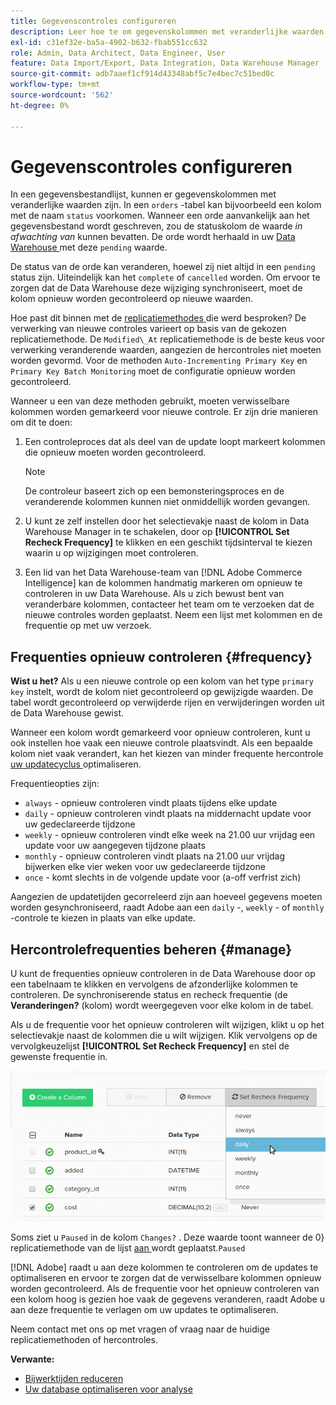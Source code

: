 ```yaml
---
title: Gegevenscontroles configureren
description: Leer hoe te om gegevenskolommen met veranderlijke waarden te vormen.
exl-id: c31ef32e-ba5a-4902-b632-fbab551cc632
role: Admin, Data Architect, Data Engineer, User
feature: Data Import/Export, Data Integration, Data Warehouse Manager
source-git-commit: adb7aaef1cf914d43348abf5c7e4bec7c51bed0c
workflow-type: tm+mt
source-wordcount: '562'
ht-degree: 0%

---
```


# Gegevenscontroles configureren

In een gegevensbestandlijst, kunnen er gegevenskolommen met veranderlijke waarden zijn. In een `orders` -tabel kan bijvoorbeeld een kolom met de naam `status` voorkomen. Wanneer een orde aanvankelijk aan het gegevensbestand wordt geschreven, zou de statuskolom de waarde _in afwachting van_ kunnen bevatten. De orde wordt herhaald in uw [ Data Warehouse ](../data-warehouse-mgr/tour-dwm.md) met deze `pending` waarde.

De status van de orde kan veranderen, hoewel zij niet altijd in een `pending` status zijn. Uiteindelijk kan het `complete` of `cancelled` worden. Om ervoor te zorgen dat de Data Warehouse deze wijziging synchroniseert, moet de kolom opnieuw worden gecontroleerd op nieuwe waarden.

Hoe past dit binnen met de [ replicatiemethodes ](../data-warehouse-mgr/cfg-replication-methods.md) die werd besproken? De verwerking van nieuwe controles varieert op basis van de gekozen replicatiemethode. De `Modified\_At` replicatiemethode is de beste keus voor verwerking veranderende waarden, aangezien de hercontroles niet moeten worden gevormd. Voor de methoden `Auto-Incrementing Primary Key` en `Primary Key Batch Monitoring` moet de configuratie opnieuw worden gecontroleerd.

Wanneer u een van deze methoden gebruikt, moeten verwisselbare kolommen worden gemarkeerd voor nieuwe controle. Er zijn drie manieren om dit te doen:

1. Een controleproces dat als deel van de update loopt markeert kolommen die opnieuw moeten worden gecontroleerd.

   >[!NOTE]
   >
   >De controleur baseert zich op een bemonsteringsproces en de veranderende kolommen kunnen niet onmiddellijk worden gevangen.

1. U kunt ze zelf instellen door het selectievakje naast de kolom in Data Warehouse Manager in te schakelen, door op **[!UICONTROL Set Recheck Frequency]** te klikken en een geschikt tijdsinterval te kiezen waarin u op wijzigingen moet controleren.

1. Een lid van het Data Warehouse-team van [!DNL Adobe Commerce Intelligence] kan de kolommen handmatig markeren om opnieuw te controleren in uw Data Warehouse. Als u zich bewust bent van veranderbare kolommen, contacteer het team om te verzoeken dat de nieuwe controles worden geplaatst. Neem een lijst met kolommen en de frequentie op met uw verzoek.

## Frequenties opnieuw controleren {#frequency}

**Wist u het?**
Als u een nieuwe controle op een kolom van het type `primary key` instelt, wordt de kolom niet gecontroleerd op gewijzigde waarden. De tabel wordt gecontroleerd op verwijderde rijen en verwijderingen worden uit de Data Warehouse gewist.

Wanneer een kolom wordt gemarkeerd voor opnieuw controleren, kunt u ook instellen hoe vaak een nieuwe controle plaatsvindt. Als een bepaalde kolom niet vaak verandert, kan het kiezen van minder frequente hercontrole [ uw updatecyclus ](../../best-practices/reduce-update-cycle-time.md) optimaliseren.

Frequentieopties zijn:

* `always` - opnieuw controleren vindt plaats tijdens elke update
* `daily` - opnieuw controleren vindt plaats na middernacht update voor uw gedeclareerde tijdzone
* `weekly` - opnieuw controleren vindt elke week na 21.00 uur vrijdag een update voor uw aangegeven tijdzone plaats
* `monthly` - opnieuw controleren vindt plaats na 21.00 uur vrijdag bijwerken elke vier weken voor uw gedeclareerde tijdzone
* `once` - komt slechts in de volgende update voor (a-off verfrist zich)

Aangezien de updatetijden gecorreleerd zijn aan hoeveel gegevens moeten worden gesynchroniseerd, raadt Adobe aan een `daily` -, `weekly` - of `monthly` -controle te kiezen in plaats van elke update.

## Hercontrolefrequenties beheren {#manage}

U kunt de frequenties opnieuw controleren in de Data Warehouse door op een tabelnaam te klikken en vervolgens de afzonderlijke kolommen te controleren. De synchroniserende status en recheck frequentie (de **Veranderingen?** (kolom) wordt weergegeven voor elke kolom in de tabel.

Als u de frequentie voor het opnieuw controleren wilt wijzigen, klikt u op het selectievakje naast de kolommen die u wilt wijzigen. Klik vervolgens op de vervolgkeuzelijst **[!UICONTROL Set Recheck Frequency]** en stel de gewenste frequentie in.

![](../../assets/dwm-recheck.png)

Soms ziet u `Paused` in de kolom `Changes?` . Deze waarde toont wanneer de 0&rbrace; replicatiemethode van de lijst [ aan ](../../data-analyst/data-warehouse-mgr/cfg-data-rechecks.md) wordt geplaatst.`Paused`

[!DNL Adobe] raadt u aan deze kolommen te controleren om de updates te optimaliseren en ervoor te zorgen dat de verwisselbare kolommen opnieuw worden gecontroleerd. Als de frequentie voor het opnieuw controleren van een kolom hoog is gezien hoe vaak de gegevens veranderen, raadt Adobe u aan deze frequentie te verlagen om uw updates te optimaliseren.

Neem contact met ons op met vragen of vraag naar de huidige replicatiemethoden of hercontroles.

**Verwante:**

* [Bijwerktijden reduceren](../../best-practices/reduce-update-cycle-time.md)
* [Uw database optimaliseren voor analyse](../../best-practices/opt-db-analysis.md)
